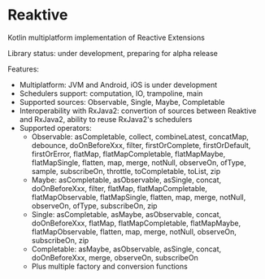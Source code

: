 # Reaktive
Kotlin multiplatform implementation of Reactive Extensions

Library status: under development, preparing for alpha release

Features:
* Multiplatform: JVM and Android, iOS is under development
* Schedulers support: computation, IO, trampoline, main
* Supported sources: Observable, Single, Maybe, Completable
* Interoperability with RxJava2: convertion of sources between Reaktive and RxJava2, ability to reuse RxJava2's schedulers
* Supported operators:
  * Observable: asCompletable, collect, combineLatest, concatMap, debounce, doOnBeforeXxx, filter, firstOrComplete, firstOrDefault, firstOrError, flatMap, flatMapCompletable, flatMapMaybe, flatMapSingle, flatten, map, merge, notNull, observeOn, ofType, sample, subscribeOn, throttle, toCompletable, toList, zip
  * Maybe: asCompletable, asObservable, asSingle, concat, doOnBeforeXxx, filter, flatMap, flatMapCompletable, flatMapObservable, flatMapSingle, flatten, map, merge, notNull, observeOn, ofType, subscribeOn, zip
  * Single: asCompletable, asMaybe, asObservable, concat, doOnBeforeXxx, flatMap, flatMapCompletable, flatMapMaybe, flatMapObservable, flatten, map, merge, notNull, observeOn, subscribeOn, zip
  * Completable: asMaybe, asObservable, asSingle, concat, doOnBeforeXxx, merge, observeOn, subscribeOn
  * Plus multiple factory and conversion functions
